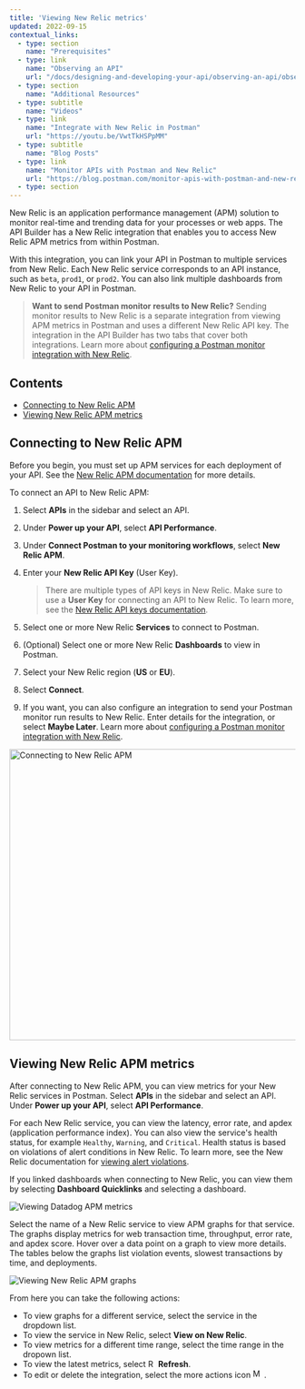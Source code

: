 ```yaml
---
title: 'Viewing New Relic metrics'
updated: 2022-09-15
contextual_links:
  - type: section
    name: "Prerequisites"
  - type: link
    name: "Observing an API"
    url: "/docs/designing-and-developing-your-api/observing-an-api/observing-an-api/"
  - type: section
    name: "Additional Resources"
  - type: subtitle
    name: "Videos"
  - type: link
    name: "Integrate with New Relic in Postman"
    url: "https://youtu.be/VwtTkHSPpMM"
  - type: subtitle
    name: "Blog Posts"
  - type: link
    name: "Monitor APIs with Postman and New Relic"
    url: "https://blog.postman.com/monitor-apis-with-postman-and-new-relic/"
  - type: section
---
```


New Relic is an application performance management (APM) solution to monitor real-time and trending data for your processes or web apps. The API Builder has a New Relic integration that enables you to access New Relic APM metrics from within Postman.

With this integration, you can link your API in Postman to multiple services from New Relic. Each New Relic service corresponds to an API instance, such as `beta`, `prod1`, or `prod2`. You can also link multiple dashboards from New Relic to your API in Postman.

> **Want to send Postman monitor results to New Relic?** Sending monitor results to New Relic is a separate integration from viewing APM metrics in Postman and uses a different New Relic API key. The integration in the API Builder has two tabs that cover both integrations. Learn more about [configuring a Postman monitor integration with New Relic](/docs/integrations/available-integrations/new-relic/).

## Contents

* [Connecting to New Relic APM](#connecting-to-new-relic-apm)
* [Viewing New Relic APM metrics](#viewing-new-relic-apm-metrics)

## Connecting to New Relic APM

Before you begin, you must set up APM services for each deployment of your API. See the [New Relic APM documentation](https://docs.newrelic.com/docs/apm/) for more details.

To connect an API to New Relic APM:

1. Select **APIs** in the sidebar and select an API.
1. Under **Power up your API**, select **API Performance**.
1. Under **Connect Postman to your monitoring workflows**, select **New Relic APM**.
1. Enter your **New Relic API Key** (User Key).

    > There are multiple types of API keys in New Relic. Make sure to use a **User Key** for connecting an API to New Relic. To learn more, see the [New Relic API keys documentation](https://docs.newrelic.com/docs/apis/intro-apis/new-relic-api-keys/).

1. Select one or more New Relic **Services** to connect to Postman.
1. (Optional) Select one or more New Relic **Dashboards** to view in Postman.
1. Select your New Relic region (**US** or **EU**).
1. Select **Connect**.
1. If you want, you can also configure an integration to send your Postman monitor run results to New Relic. Enter details for the integration, or select **Maybe Later**. Learn more about [configuring a Postman monitor integration with New Relic](/docs/integrations/available-integrations/new-relic/).

<img alt="Connecting to New Relic APM" src="https://assets.postman.com/postman-docs/new-relic-apm-connect-v9-22.jpg" width="512px">

## Viewing New Relic APM metrics

After connecting to New Relic APM, you can view metrics for your New Relic services in Postman. Select **APIs** in the sidebar and select an API. Under **Power up your API**, select **API Performance**.

For each New Relic service, you can view the latency, error rate, and apdex (application performance index). You can also view the service's health status, for example `Healthy`, `Warning`, and `Critical`. Health status is based on violations of alert conditions in New Relic. To learn more, see the New Relic documentation for [viewing alert violations](https://docs.newrelic.com/docs/alerts-applied-intelligence/new-relic-alerts/alert-violations/view-alert-violations-our-products/).

If you linked dashboards when connecting to New Relic, you can view them by selecting **Dashboard Quicklinks** and selecting a dashboard.

<!-- TO DO: UPDATE SCREENSHOT (JUST CROP TOP OF UI OFF) -->

<img alt="Viewing Datadog APM metrics" src="https://assets.postman.com/postman-docs/new-relic-apm-view-metrics-v9-22.jpg">

Select the name of a New Relic service to view APM graphs for that service. The graphs display metrics for web transaction time, throughput, error rate, and apdex score. Hover over a data point on a graph to view more details. The tables below the graphs list violation events, slowest transactions by time, and deployments.

<img alt="Viewing New Relic APM graphs" src="https://assets.postman.com/postman-docs/new-relic-apm-view-graphs-v9-22.jpg">

From here you can take the following actions:

* To view graphs for a different service, select the service in the dropdown list.
* To view the service in New Relic, select **View on New Relic**.
* To view metrics for a different time range, select the time range in the dropown list.
* To view the latest metrics, select <img alt="Refresh icon" src="https://assets.postman.com/postman-docs/icon-refresh-v9-5.jpg#icon" width="14px"> **Refresh**.
* To edit or delete the integration, select the more actions icon <img alt="More actions icon" src="https://assets.postman.com/postman-docs/icon-more-actions-v9.jpg#icon" width="16px"> .
